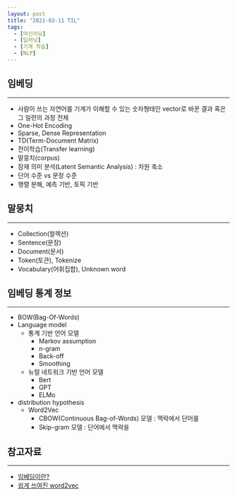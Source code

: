 ```yaml
---
layout: post
title: "2021-03-11 TIL"
tags:
  - [머신러닝]
  - [딥러닝]
  - [기계 학습]
  - [NLP]
---
```


## 임베딩

---

- 사람이 쓰는 자연어를 기계가 이해할 수 있는 숫자형태인 vector로 바꾼 결과 혹은 그 일련의 과정 전체
- One-Hot Encoding
- Sparse, Dense Representation
- TD(Term-Document Matrix)
- 전이학습(Transfer learning)
- 말뭉치(corpus)
- 잠재 의미 분석(Latent Semantic Analysis) : 차원 축소
- 단어 수준 vs 문장 수준
- 행렬 분해, 예측 기반, 토픽 기반

## 말뭉치

---

- Collection(컬렉션)
- Sentence(문장)
- Document(문서)
- Token(토큰), Tokenize
- Vocabulary(어휘집합), Unknown word

## 임베딩 통계 정보

---

- BOW(Bag-Of-Words)
- Language model
  - 통계 기반 언어 모델
    - Markov assumption
    - n-gram
    - Back-off
    - Smoothing
  - 뉴럴 네트워크 기반 언어 모델
    - Bert
    - GPT
    - ELMo
- distribution hypothesis
  - Word2Vec
    - CBOW(Continuous Bag-of-Words) 모델 : 맥락에서 단어를
    - Skip-gram 모델 : 단어에서 맥락을

## 참고자료

---

- [임베딩이란?](https://heung-bae-lee.github.io/2020/01/16/NLP_01/)
- [쉽게 쓰여진 word2vec](https://dreamgonfly.github.io/blog/word2vec-explained/)
